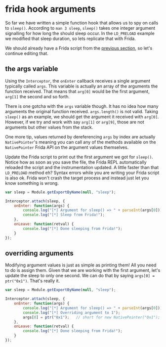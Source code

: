 # frida hook arguments

So far we have written a simple function hook that allows us to spy on calls to `sleep()`. According to `man 3 sleep`, `sleep()` takes one integer argument signalling for how long the should sleep occur. In the `LD_PRELOAD` example we modified that sleep duration, so lets replicate that with Frida.

We should already have a Frida script from the [previous section](2-chapter-2/sleep#attaching-to-sleep), so let's continue editing that.

## the args variable

Using the `Interceptor`, the `onEnter` callback receives a single argument typically called `args`. This variable is actually an array of the arguments the function received. That means that `arg[0]` would be the first argument, `arg[1]` the second and so forth.

There is one gotcha with the `args` variable though. It has no idea how many arguments the original function received. `args.length()` is not valid. Taking `sleep()` as an example, we should get the argument it received with `arg[0]`. However, if we try and work with say `arg[1]` or `arg[9]`, those are not arguments but other values from the stack.

One more tip, values returned by dereferencing `args` by index are actually `NativePointer`'s meaning you can call any of the methods available on the `NativePointer` Frida API on the argument values themselves.

Update the Frida script to print out the first argument we got for `sleep()`. Notice how as soon as you save the file, the Frida REPL automatically reloaded the script and the instrumentation updated. A little faster than that `LD_PRELOAD` method eh? Syntax errors while you are writing your Frida script is also ok. Frida won't crash the target process and instead just let you know something is wrong.

```javascript
var sleep = Module.getExportByName(null, "sleep");

Interceptor.attach(sleep, {
    onEnter: function(args) {
        console.log("[*] Argument for sleep() => " + parseInt(args[0]));
        console.log("[*] Sleep from Frida!");
    },
    onLeave: function(retval) {
        console.log("[*] Done sleeping from Frida!");
    }
});
```

## overriding arguments

Modifying argument values is just as simple as printing them! All you need to do is assign them. Given that we are working with the first argument, let's update the sleep to only one second. We can do that by saying `args[0] = ptr("0x1")`. That's really it.

```javascript
var sleep = Module.getExportByName(null, "sleep");

Interceptor.attach(sleep, {
    onEnter: function(args) {
        console.log("[*] Argument for sleep() => " + parseInt(args[0]));
        console.log("[*] Overriding argument to 1");
        args[0] = ptr("0x1");   // short for new NativePointer("0x1");
    },
    onLeave: function(retval) {
        console.log("[*] Done sleeping from Frida!");
    }
});
```
